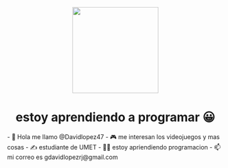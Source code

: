 
<div id = "header" align = "center">
  <img src = "https://giphy.com/embed/Dh5q0sShxgp13DwrvG" width="200"/>
  <h1 align = "center">  estoy aprendiendo a programar 😀 </h1>
</div>
- 👋 Hola me llamo @Davidlopez47
- 🎮 me interesan los videojuegos y mas cosas 
- ✍ estudiante de UMET
- 👨‍💻 estoy apriendiendo programacion
- 📫 mi correo es  gdavidlopezrj@gmail.com

<!---
Davidlopez47/Davidlopez47 is a ✨ special ✨ repository because its `README.md` (this file) appears on your GitHub profile.
You can click the Preview link to take a look at your changes.
--->
